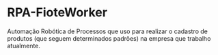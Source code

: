 # RPA-FioteWorker
Automação Robótica de Processos que uso para realizar o cadastro de produtos (que seguem determinados padrões) na empresa que trabalho atualmente.
